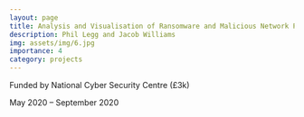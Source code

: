 ```yaml
---
layout: page
title: Analysis and Visualisation of Ransomware and Malicious Network Propagation
description: Phil Legg and Jacob Williams
img: assets/img/6.jpg
importance: 4
category: projects
---
```


Funded by National Cyber Security Centre (£3k)

May 2020 – September 2020
